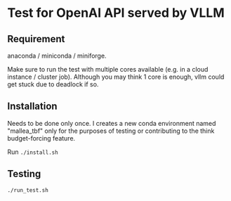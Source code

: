 
# Test for OpenAI API served by VLLM

## Requirement

anaconda / miniconda / miniforge.

Make sure to run the test with multiple cores available (e.g. in a cloud instance / cluster job).
Although you may think 1 core is enough,
vllm could get stuck due to deadlock if so.

## Installation

Needs to be done only once.
I creates a new conda environment named "mallea_tbf" only for the purposes of testing or contributing to the think budget-forcing feature.

Run `./install.sh`

## Testing

``` shell
./run_test.sh
```
